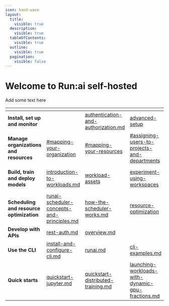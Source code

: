 ```yaml
---
icon: hand-wave
layout:
  title:
    visible: true
  description:
    visible: true
  tableOfContents:
    visible: true
  outline:
    visible: true
  pagination:
    visible: false
---
```


# Welcome to Run:ai self-hosted

Add some text here

<table data-view="cards"><thead><tr><th></th><th data-type="content-ref"></th><th data-type="content-ref"></th><th data-type="content-ref"></th><th data-type="content-ref"></th><th data-type="content-ref"></th><th data-hidden data-card-cover data-type="files"></th></tr></thead><tbody><tr><td><strong>Install, set up and monitor</strong></td><td></td><td><a href="../saas/authentication-and-authorization/authentication-and-authorization.md">authentication-and-authorization.md</a></td><td><a href="../saas/advanced-setup/">advanced-setup</a></td><td><a href="../saas/infrastructure-procedures/clusters.md">clusters.md</a></td><td><a href="../saas/infrastructure-procedures/monitoring-and-maintenance.md">monitoring-and-maintenance.md</a></td><td><a href=".gitbook/assets/Install_setup_monitor.svg">Install_setup_monitor.svg</a></td></tr><tr><td><strong>Manage organizations and resources</strong></td><td><a href="../saas/manage-ai-initiatives/adapting-ai-initiatives.md#mapping-your-organization">#mapping-your-organization</a></td><td><a href="../saas/manage-ai-initiatives/adapting-ai-initiatives.md#mapping-your-resources">#mapping-your-resources</a></td><td><a href="../saas/manage-ai-initiatives/adapting-ai-initiatives.md#assigning-users-to-projects-and-departments">#assigning-users-to-projects-and-departments</a></td><td><a href="../saas/policies/policies-and-rules.md">policies-and-rules.md</a></td><td><a href="../saas/review-your-performance/">review-your-performance</a></td><td><a href=".gitbook/assets/organizations_resources.svg">organizations_resources.svg</a></td></tr><tr><td><strong>Build, train and deploy models</strong></td><td><a href="../saas/workloads-in-runai/introduction-to-workloads.md">introduction-to-workloads.md</a></td><td><a href="../saas/workloads-in-runai/workload-assets/">workload-assets</a></td><td><a href="../saas/experiment-using-workspaces/">experiment-using-workspaces</a></td><td><a href="../saas/train-models-using-training/">train-models-using-training</a></td><td><a href="../saas/deploy-models-using-inference/">deploy-models-using-inference</a></td><td><a href=".gitbook/assets/build_train_deploy.svg">build_train_deploy.svg</a></td></tr><tr><td><strong>Scheduling and resource optimization</strong></td><td><a href="../saas/scheduling-and-resource-optimization/scheduling/runai-scheduler-concepts-and-principles.md">runai-scheduler-concepts-and-principles.md</a></td><td><a href="../saas/scheduling-and-resource-optimization/scheduling/how-the-scheduler-works.md">how-the-scheduler-works.md</a></td><td><a href="../saas/scheduling-and-resource-optimization/resource-optimization/">resource-optimization</a></td><td></td><td></td><td><a href=".gitbook/assets/Scheduling_resource_optimization.svg">Scheduling_resource_optimization.svg</a></td></tr><tr><td><strong>Develop with APIs</strong></td><td><a href="../saas/api-reference/rest-auth.md">rest-auth.md</a></td><td><a href="../saas/api-reference/admin-rest-api/overview.md">overview.md</a></td><td></td><td></td><td></td><td><a href=".gitbook/assets/Develop_with_APIs.svg">Develop_with_APIs.svg</a></td></tr><tr><td><strong>Use the CLI</strong></td><td><a href="../saas/cli-reference/new-cli/install-and-configure-cli.md">install-and-configure-cli.md</a></td><td><a href="../saas/cli-reference/new-cli/runai.md">runai.md</a></td><td><a href="cli-reference/new-cli/cli-examples.md">cli-examples.md</a></td><td></td><td></td><td><a href=".gitbook/assets/use_cli.svg">use_cli.svg</a></td></tr><tr><td><strong>Quick starts</strong></td><td><a href="../saas/experiment-using-workspaces/quick-starts/quickstart-jupyter.md">quickstart-jupyter.md</a></td><td><a href="../saas/train-models-using-training/distributed-training/quick-starts/quickstart-distributed-training.md">quickstart-distributed-training.md</a></td><td><a href="../saas/scheduling-and-resource-optimization/resource-optimization/quick-starts/launching-workloads-with-dynamic-gpu-fractions.md">launching-workloads-with-dynamic-gpu-fractions.md</a></td><td></td><td></td><td><a href=".gitbook/assets/quick_srats.svg">quick_srats.svg</a></td></tr></tbody></table>
